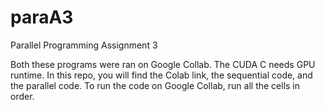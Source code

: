 # paraA3
Parallel Programming Assignment 3

Both these programs were ran on Google Collab. 
The CUDA C needs GPU runtime.
In this repo, you will find the Colab link, the sequential code, and the parallel code.
To run the code on Google Collab, run all the cells in order.
